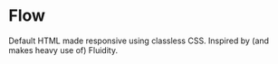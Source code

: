 # Flow
Default HTML made responsive using classless CSS. Inspired by (and makes heavy use of) Fluidity.
